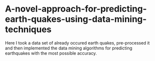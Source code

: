 # A-novel-approach-for-predicting-earth-quakes-using-data-mining-techniques
Here I took a data set of already occured earth quakes, pre-processed it and then implemented the data mining algorithms for predicting earthquakes with the most possible accuracy.
